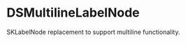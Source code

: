 DSMultilineLabelNode
====================

SKLabelNode replacement to support multiline functionality.
